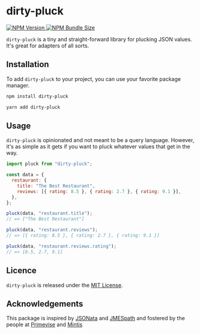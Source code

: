 # dirty-pluck

<p>
  <a href="https://www.npmjs.com/package/dirty-pluck">
  <img alt="NPM Version" src="https://img.shields.io/npm/v/dirty-pluck?logo=npm&color=38C160">
  </a>
  <a href="https://bundlephobia.com/package/dirty-pluck@latest">
    <img alt="NPM Bundle Size" src="https://img.shields.io/bundlephobia/minzip/dirty-pluck@latest?label=bundle%20size&logo=npm">
  </a>
</p>

`dirty-pluck` is a tiny and straight-forward library for plucking JSON values. It's great for adapters of all sorts.

## Installation

To add `dirty-pluck` to your project, you can use your favorite package manager.

```bash
npm install dirty-pluck
```

```bash
yarn add dirty-pluck
```

## Usage

`dirty-pluck` is opinionated and not meant to be a query language. However, it's as simple as it gets if you want to pluck whatever values that get in the way.

```javascript
import pluck from "dirty-pluck";

const data = {
  restaurant: {
    title: "The Best Restaurant",
    reviews: [{ rating: 8.5 }, { rating: 2.7 }, { rating: 9.1 }],
  },
};

pluck(data, "restaurant.title");
// => ["The Best Restaurant"]

pluck(data, "restaurant.reviews");
// => [{ rating: 8.5 }, { rating: 2.7 }, { rating: 9.1 }]

pluck(data, "restaurant.reviews.rating");
// => [8.5, 2.7, 9.1]
```

## Licence

`dirty-pluck` is released under the [MIT License](https://opensource.org/licenses/MIT).

## Acknowledgements

This package is inspired by [JSONata](https://github.com/jsonata-js/jsonata) and [JMESpath](https://github.com/jmespath/jmespath.js) and fostered by the people at [Primevise](https://primevise.com) and [Mintis](https://mintis.app)
